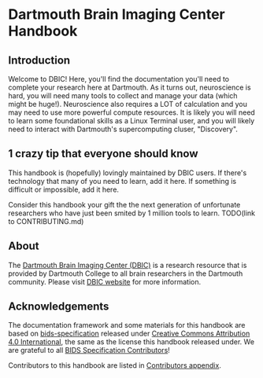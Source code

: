 # Dartmouth Brain Imaging Center Handbook

## Introduction

Welcome to DBIC! Here, you'll find the documentation you'll need to complete your research here at Dartmouth.
As it turns out, neuroscience is hard, you will need many tools to collect and manage your data (which might be huge!). 
Neuroscience also requires a LOT of calculation and you may need to use more powerful compute resources.
It is likely you will need to learn some foundational skills as a Linux Terminal user, and you will likely need to interact with Dartmouth's supercomputing cluser, "Discovery". 

## 1 crazy tip that everyone should know

This handbook is (hopefully) lovingly maintained by DBIC users.
If there's technology that many of you need to learn, add it here. 
If something is difficult or impossible, add it here.

Consider this handbook your gift the the next generation of unfortunate researchers who have just been smited by 1 million tools to learn.
TODO(link to CONTRIBUTING.md)

## About

The [Dartmouth Brain Imaging Center (DBIC)](https://dartmouth.edu/dbic) is a research resource that is provided by Dartmouth College to all brain researchers in the Dartmouth community.  Please visit [DBIC website](https://www.dartmouth.edu/dbic/) for more information.


## Acknowledgements

The documentation framework and some materials for this handbook are based on [bids-specification](https://github.com/bids-standard/bids-specification/) released under [Creative Commons Attribution 4.0 International](https://github.com/bids-standard/bids-specification/blob/master/LICENSE), the same as the license this handbook released under.
We are grateful to all [BIDS Specification Contributors](https://github.com/bids-standard/bids-specification/blob/master/src/99-appendices/01-contributors.md)!

Contributors to this handbook are listed in [Contributors appendix](99-appendices/01-contributors.md). 
